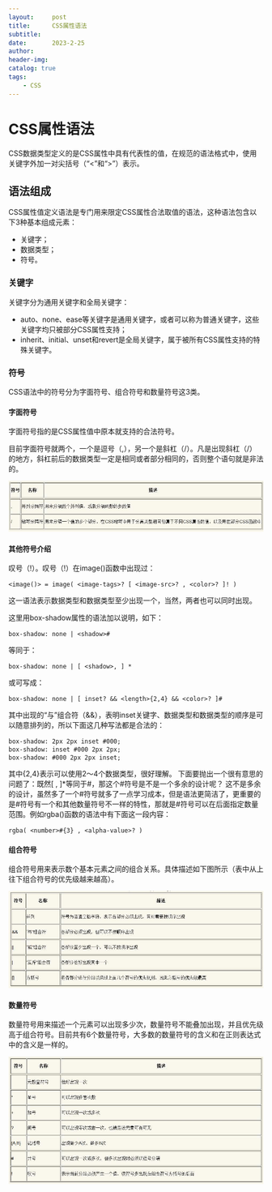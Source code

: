 ```yaml
---
layout:     post
title:      CSS属性语法
subtitle:   
date:       2023-2-25
author:     
header-img: 
catalog: true
tags:
    - CSS
---
```

# CSS属性语法
CSS数据类型定义的是CSS属性中具有代表性的值，在规范的语法格式中，使用关键字外加一对尖括号（“<”和“>”）表示。
## 语法组成
CSS属性值定义语法是专门用来限定CSS属性合法取值的语法，这种语法包含以下3种基本组成元素：
- 关键字；
- 数据类型；
- 符号。

### 关键字
关键字分为通用关键字和全局关键字：
- auto、none、ease等关键字是通用关键字，或者可以称为普通关键字，这些关键字均只被部分CSS属性支持；
- inherit、initial、unset和revert是全局关键字，属于被所有CSS属性支持的特殊关键字。

### 符号
CSS语法中的符号分为字面符号、组合符号和数量符号这3类。

#### 字面符号
字面符号指的是CSS属性值中原本就支持的合法符号。

目前字面符号就两个，一个是逗号（,），另一个是斜杠（/）。凡是出现斜杠（/）的地方，斜杠前后的数据类型一定是相同或者部分相同的，否则整个语句就是非法的。

![img.png](/img/字面符号.jpg)

#### 其他符号介绍
叹号（!）。叹号（!）在image()函数中出现过：
```
<image()> = image( <image-tags>? [ <image-src>? , <color>? ]! )
```
这一语法表示<image-src>数据类型和<color>数据类型至少出现一个，当然，两者也可以同时出现。

这里用box-shadow属性的语法加以说明，如下：
```
box-shadow: none | <shadow>#
```
等同于：
```
box-shadow: none | [ <shadow>, ] *
```
或可写成：
```
box-shadow: none | [ inset? && <length>{2,4} && <color>? ]#
```
其中出现的“与”组合符（&&），表明inset关键字、<length>数据类型和<color>数据类型的顺序是可以随意排列的，所以下面这几种写法都是合法的：
```
box-shadow: 2px 2px inset #000;
box-shadow: inset #000 2px 2px;
box-shadow: #000 2px 2px inset;
```
其中<length>{2,4}表示可以使用2～4个<length>数据类型，很好理解。
下面要抛出一个很有意思的问题了：既然\[ <shadow>, ]*等同于<shadow>#，那这个#符号是不是一个多余的设计呢？
这不是多余的设计，虽然多了一个#符号就多了一点学习成本，但是语法更简洁了，更重要的是#符号有一个和其他数量符号不一样的特性，那就是#符号可以在后面指定数量范围。例如rgba()函数的语法中有下面这一段内容：
```
rgba( <number>#{3} , <alpha-value>? )
```

#### 组合符号
组合符号用来表示数个基本元素之间的组合关系。具体描述如下图所示（表中从上往下组合符号的优先级越来越高）。

![img.png](/img/组合符号.png)

#### 数量符号
数量符号用来描述一个元素可以出现多少次，数量符号不能叠加出现，并且优先级高于组合符号。目前共有6个数量符号，大多数的数量符号的含义和在正则表达式中的含义是一样的。

![img.png](/img/数量符号.png)